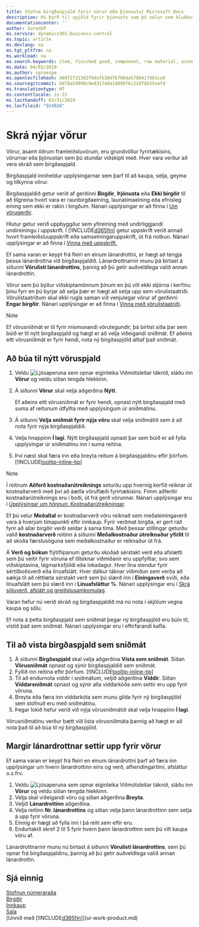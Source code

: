 ```yaml
---
title: Stofna birgðaspjald fyrir vörur eða þjónustu| Microsoft Docs
description: Þú býrð til spjöld fyrir þjónustu sem þú selur sem klukkutíma og fyrir efnislegar vörur eins og t.d. samsetningaríhlutir, fullunnar vörur eða hráefni sem þú selur úr birgðum.
documentationcenter: ''
author: SorenGP
ms.service: dynamics365-business-central
ms.topic: article
ms.devlang: na
ms.tgt_pltfrm: na
ms.workload: na
ms.search.keywords: item, finished good, component, raw material, assembly item
ms.date: 04/01/2019
ms.author: sgroespe
ms.openlocfilehash: 468f2f213d2f9dafb38d76706da578b417d01ca9
ms.sourcegitcommit: bd78a5d990c9e83174da1409076c22df8b35eafd
ms.translationtype: HT
ms.contentlocale: is-IS
ms.lasthandoff: 03/31/2019
ms.locfileid: "924026"
---
```

# <a name="register-new-items"></a>Skrá nýjar vörur
Vörur, ásamt öðrum framleiðsluvörum, eru grundvöllur fyrirtækisins, vörurnar eða þjónustan sem þú stundar viðskipti með. Hver vara verður að vera skráð sem birgðaspjald.

Birgðaspjald inniheldur upplýsingarnar sem þarf til að kaupa, selja, geyma og tilkynna vörur.

Birgðaspjaldið getur verið af gerðinni **Birgðir**, **Þjónusta** eða **Ekki birgðir** til að tilgreina hvort vara er raunbirgðaeining, launatímaeining eða efnisleg eining sem ekki er rakin í birgðum. Nánari upplýsingar er að finna í [Um vörugerðir](inventory-about-item-types.md).

Hlutur getur verið uppbyggður sem yfireining með undirliggjandi undireiningu í uppskrift. Í [!INCLUDE[d365fin](includes/d365fin_md.md)] getur uppskrift verið annað hvort framleiðsluuppskrift eða samsetningaruppskrift, út frá notkun. Nánari upplýsingar er að finna í [Vinna með uppskrift.](inventory-how-work-BOMs.md)

Ef sama varan er keypt frá fleiri en einum lánardrottni, er hægt að tengja þessa lánardrottna við birgðaspjaldið. Lánardrottnarnir munu þá birtast á síðunni **Vörulisti lánardrottins**, þannig að þú getir auðveldlega valið annan lánardrottin.

Vörur sem þú býður viðskiptamönnum þínum en þú vilt ekki stjórna í kerfinu þínu fyrr en þú byrjar að selja þær er hægt að setja upp sem vörulistaatriði. Vörulistaatriðum skal ekki rugla saman við venjulegar vörur af gerðinni **Engar birgðir**. Nánari upplýsingar er að finna í [Vinna með vörulistaatriði](inventory-how-work-nonstock-items.md).  

> [!NOTE]  
> Ef vörusniðmát er til fyrir mismunandi vörutegundir, þá birtist síða þar sem búið er til nýtt birgðaspjald og hægt er að velja viðeigandi sniðmát. Ef aðeins eitt vörusniðmát er fyrir hendi, nota ný birgðaspjöld alltaf það sniðmát.

## <a name="to-create-a-new-item-card"></a>Að búa til nýtt vöruspjald
1. Veldu ![Ljósaperuna sem opnar eiginleika Viðmótsleitar](media/ui-search/search_small.png "Segðu mér hvað þú vilt gera") táknið, sláðu inn **Vörur** og veldu síðan tengda hlekkinn.  
2. Á síðunni **Vörur** skal velja aðgerðina **Nýtt**.

    Ef aðeins eitt vörusniðmát er fyrir hendi, opnast nýtt birgðaspjald með suma af reitunum útfyllta með upplýsingum úr sniðmátinu.
3. Á síðunni **Velja sniðmát fyrir nýja vöru** skal velja sniðmátið sem á að nota fyrir nýja birgðaspjaldið.
4. Velja hnappinn **Í lagi**. Nýtt birgðaspjald opnast þar sem búið er að fylla upplýsingar úr sniðmátinu inn í suma reitina.
5. Því næst skal færa inn eða breyta reitum á birgðaspjaldinu eftir þörfum. [!INCLUDE[tooltip-inline-tip](includes/tooltip-inline-tip_md.md)]

> [!NOTE]
> Í reitnum **Aðferð kostnaðarútreiknings** seturðu upp hvernig kerfið reiknar út kostnaðarverð með því að áætla vöruflæði fyrirtækisins. Fimm aðferðir kostnaðarútreiknings eru í boði, út frá gerð vörunnar. Nánari upplýsingar eru í [Upplýsingar um hönnun: Kostnaðarútreikningar](design-details-costing-methods.md).
>
> Ef þú velur **Meðaltal** er kostnaðarverð vöru reiknað sem meðaleiningaverð vara á hverjum tímapunkti eftir innkaup. Fyrir verðmat birgða, er gert ráð fyrir að allar birgðir verði seldar á sama tíma. Með þessar stillingar geturðu valið **kostnaðarverð** reitinn á síðunni **Meðalkostnaður útreiknaður yfirlit** til að skoða færslusöguna sem meðalkostnaður er reiknaður út frá.

Á **Verð og bókun** flýtiflipanum geturðu skoðað sérstakt verð eða afslætti sem þú veitir fyrir vöruna ef tilteknar viðmiðanir eru uppfylltar, svo sem viðskiptavina, lágmarksfjöldi eða lokadagur. Hver lína stendur fyrir sértilboðsverð eða línuafslátt. Hver dálkur táknar viðmiðun sem verða að sækja til að réttlæta sérstakt verð sem þú slærð inn í **Einingaverð** sviði, eða línuafslátt sem þú slærð inn í **Línuafsláttur %**. Nánari upplýsingar eru í [Skrá söluverð, afslátt og greiðslusamkomulag](sales-how-record-sales-price-discount-payment-agreements.md).

Varan hefur nú verið skráð og birgðaspjaldið má nú nota í skjölum vegna kaupa og sölu.

Ef nota á þetta birgðaspjald sem sniðmát þegar ný birgðaspjöld eru búin til, vistið það sem sniðmát. Nánari upplýsingar eru í eftirfarandi kafla.

## <a name="to-save-the-item-card-as-a-template"></a>Til að vista birgðaspjald sem sniðmát
1. Á síðunni **Birgðaspjald** skal velja aðgerðina **Vista sem sniðmát**. Síðan **Vörusniðmát** opnast og sýnir birgðaspjaldið sem sniðmát.
2. Fyllið inn reitina eftir þörfum. [!INCLUDE[tooltip-inline-tip](includes/tooltip-inline-tip_md.md)]
3. Til að endurnota víddir í sniðmátum, veljið aðgerðina **Víddir**. Síðan **Víddarsniðmát** opnast og sýnir alla víddarkóða sem settir eru upp fyrir vöruna.
4. Breyta eða færa inn víddarkóta sem munu gilda fyrir ný birgðaspjöld sem stofnuð eru með sniðmátinu.
5. Þegar lokið hefur verið við nýja vörusniðmátið skal velja hnappinn **Í lagi**.

Vörusniðmátinu verður bætt við lista vörusniðmáta þannig að hægt er að nota það til að búa til ný birgðaspjöld.

## <a name="to-set-up-multiple-vendors-for-an-item"></a>Margir lánardrottnar settir upp fyrir vörur  
Ef sama varan er keypt frá fleiri en einum lánardrottni þarf að færa inn upplýsingar um hvern lánardrottinn eins og verð, afhendingartími, afsláttur o.s.frv.  

1.  Veldu ![Ljósaperuna sem opnar eiginleika Viðmótsleitar](media/ui-search/search_small.png "Segðu mér hvað þú vilt gera") táknið, sláðu inn **Vörur** og veldu síðan tengda hlekkinn.  
2.  Velja skal viðeigandi vöru og síðan aðgerðina **Breyta**.  
3.  Veljið **Lánardrottinn** aðgerðina.  
4.  Velja reitinn **Nr. lánardrottins** og síðan velja þann lánardrottinn sem setja á upp fyrir vöruna.  
5.  Einnig er hægt að fylla inn í þá reiti sem eftir eru.  
6.  Endurtakið skref 2 til 5 fyrir hvern þann lánardrottinn sem þú vilt kaupa vöru af.

Lánardrottnarnir munu nú birtast á síðunni **Vörulisti lánardrottins**, sem þú opnar frá birgðaspjaldinu, þannig að þú getir auðveldlega valið annan lánardrottin.

## <a name="see-also"></a>Sjá einnig
[Stofnun númeraraða](ui-create-number-series.md)  
[Birgðir](inventory-manage-inventory.md)  
[Innkaup](purchasing-manage-purchasing.md)  
[Sala](sales-manage-sales.md)  
[Unnið með [!INCLUDE[d365fin](includes/d365fin_md.md)]](ui-work-product.md)
